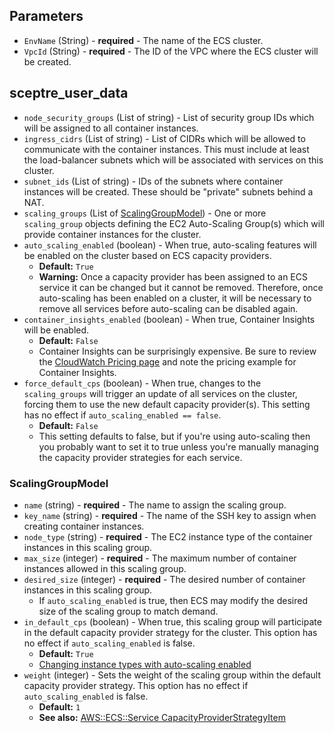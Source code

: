 ## Parameters

- `EnvName` (String) - **required** - The name of the ECS cluster.
- `VpcId` (String) - **required** - The ID of the VPC where the ECS cluster will be created.


## sceptre_user_data

- `node_security_groups` (List of string) - List of security group IDs which will be assigned to all container instances.
- `ingress_cidrs` (List of string) - List of CIDRs which will be allowed to communicate with the container instances. This must include at least the load-balancer subnets which will be associated with services on this cluster.
- `subnet_ids` (List of string) - IDs of the subnets where container instances will be created. These should be "private" subnets behind a NAT.
- `scaling_groups` (List of [ScalingGroupModel](#ScalingGroupModel)) - One or more `scaling_group` objects defining the EC2 Auto-Scaling Group(s) which will provide container instances for the cluster.
- `auto_scaling_enabled` (boolean) - When true, auto-scaling features will be enabled on the cluster based on ECS capacity providers.
  - **Default:** `True`
  - **Warning:** Once a capacity provider has been assigned to an ECS service it can be changed but it cannot be removed. Therefore, once auto-scaling has been enabled on a cluster, it will be necessary to remove all services before auto-scaling can be disabled again.
- `container_insights_enabled` (boolean) - When true, Container Insights will be enabled.
  - **Default:** `False`
  - Container Insights can be surprisingly expensive. Be sure to review the [CloudWatch Pricing page](https://aws.amazon.com/cloudwatch/pricing/) and note the pricing example for Container Insights.
- `force_default_cps` (boolean) - When true, changes to the `scaling_groups` will trigger an update of all services on the cluster, forcing them to use the new default capacity provider(s). This setting has no effect if `auto_scaling_enabled == false`.
  - **Default:** `False`
  - This setting defaults to false, but if you're using auto-scaling then you probably want to set it to true unless you're manually managing the capacity provider strategies for each service.


### ScalingGroupModel

- `name` (string) - **required** - The name to assign the scaling group.
- `key_name` (string) - **required** - The name of the SSH key to assign when creating container instances.
- `node_type` (string) - **required** - The EC2 instance type of the container instances in this scaling group.
- `max_size` (integer) - **required** - The maximum number of container instances allowed in this scaling group.
- `desired_size` (integer) - **required** - The desired number of container instances in this scaling group.
  - If `auto_scaling_enabled` is true, then ECS may modify the desired size of the scaling group to match demand.
- `in_default_cps` (boolean) - When true, this scaling group will participate in the default capacity provider strategy for the cluster. This option has no effect if `auto_scaling_enabled` is false.
  - **Default:** `True`
  - [Changing instance types with auto-scaling enabled](EcsCluster_NodeTypeChangeWithAutoScaling.md)
- `weight` (integer) - Sets the weight of the scaling group within the default capacity provider strategy. This option has no effect if `auto_scaling_enabled` is false.
  - **Default:** `1`
  - **See also:** [AWS::ECS::Service CapacityProviderStrategyItem](https://docs.aws.amazon.com/AWSCloudFormation/latest/UserGuide/aws-properties-ecs-service-capacityproviderstrategyitem.html#cfn-ecs-service-capacityproviderstrategyitem-weight)
